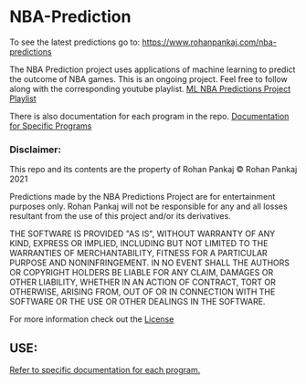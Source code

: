 # NBA-Prediction

To see the latest predictions go to: https://www.rohanpankaj.com/nba-predictions

The NBA Prediction project uses applications of machine learning to predict the outcome of NBA games.
This is an ongoing project. Feel free to follow along with the corresponding youtube playlist.
[ML NBA Predictions Project Playlist](https://www.youtube.com/playlist?list=PL5BXABxzb1dK7ZQWb4SFr4KqdYknh6x6L)


There is also documentation for each program in the repo.
[Documentation for Specific Programs](https://github.com/RohanPankaj/NBA-Prediction/tree/master/docs)
### Disclaimer: 

This repo and its contents are the property of Rohan Pankaj
© Rohan Pankaj 2021


Predictions made by the NBA Predictions Project are for entertainment purposes only. Rohan Pankaj will not be responsible for any and all losses resultant from the use of this project and/or its derivatives. 

THE SOFTWARE IS PROVIDED "AS IS", WITHOUT WARRANTY OF ANY KIND, EXPRESS OR
IMPLIED, INCLUDING BUT NOT LIMITED TO THE WARRANTIES OF MERCHANTABILITY,
FITNESS FOR A PARTICULAR PURPOSE AND NONINFRINGEMENT. IN NO EVENT SHALL THE
AUTHORS OR COPYRIGHT HOLDERS BE LIABLE FOR ANY CLAIM, DAMAGES OR OTHER
LIABILITY, WHETHER IN AN ACTION OF CONTRACT, TORT OR OTHERWISE, ARISING FROM,
OUT OF OR IN CONNECTION WITH THE SOFTWARE OR THE USE OR OTHER DEALINGS IN THE
SOFTWARE.

For more information check out the [License](https://github.com/RohanPankaj/NBA-Prediction/blob/master/LICENSE)
## USE:
[Refer to specific documentation for each program.](https://github.com/RohanPankaj/NBA-Prediction/tree/master/docs)

